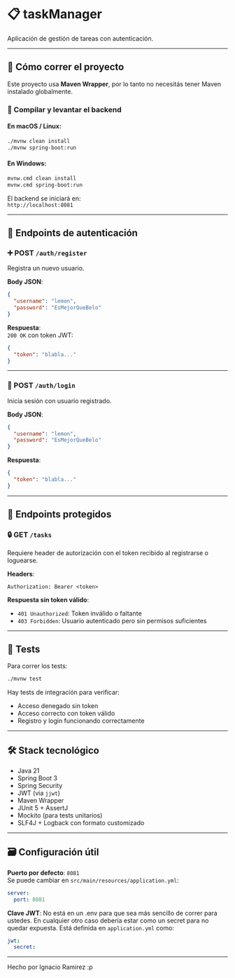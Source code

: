 # 📋 taskManager

Aplicación de gestión de tareas con autenticación.

---

## 🚀 Cómo correr el proyecto

Este proyecto usa **Maven Wrapper**, por lo tanto no necesitás tener Maven instalado globalmente.

### 🔧 Compilar y levantar el backend

#### En macOS / Linux:
```bash
./mvnw clean install
./mvnw spring-boot:run
```

#### En Windows:
```bash
mvnw.cmd clean install
mvnw.cmd spring-boot:run
```

El backend se iniciará en:  
`http://localhost:8081`

---

## 🔐 Endpoints de autenticación

### ➕ POST `/auth/register`

Registra un nuevo usuario.

**Body JSON**:
```json
{
  "username": "lemon",
  "password": "EsMejorQueBelo"
}
```

**Respuesta**:  
`200 OK` con token JWT:
```json
{
  "token": "blabla..."
}
```

---

### 🔑 POST `/auth/login`

Inicia sesión con usuario registrado.

**Body JSON**:
```json
{
  "username": "lemon",
  "password": "EsMejorQueBelo"
}
```

**Respuesta**:
```json
{
  "token": "blabla..."
}
```

---

## 📌 Endpoints protegidos

### 🔒 GET `/tasks`

Requiere header de autorización con el token recibido al registrarse o loguearse.

**Headers**:
```
Authorization: Bearer <token>
```

**Respuesta sin token válido**:
- `401 Unauthorized`: Token inválido o faltante
- `403 Forbidden`: Usuario autenticado pero sin permisos suficientes

---

## 🧪 Tests

Para correr los tests:
```bash
./mvnw test
```

Hay tests de integración para verificar:
- Acceso denegado sin token
- Acceso correcto con token válido
- Registro y login funcionando correctamente

---

## 🛠️ Stack tecnológico

- Java 21
- Spring Boot 3
- Spring Security
- JWT (via `jjwt`)
- Maven Wrapper
- JUnit 5 + AssertJ
- Mockito (para tests unitarios)
- SLF4J + Logback con formato customizado

---

## 🗃️ Configuración útil

**Puerto por defecto**: `8081`  
Se puede cambiar en `src/main/resources/application.yml`:
```yaml
server:
  port: 8081
```

**Clave JWT**: No está en un .env para que sea más sencillo de correr para ustedes.
En cualquier otro caso debería estar como un secret para no quedar expuesta.
Está definida en `application.yml` como:
```yaml
jwt:
  secret: 
```


---
Hecho por Ignacio Ramirez :p
